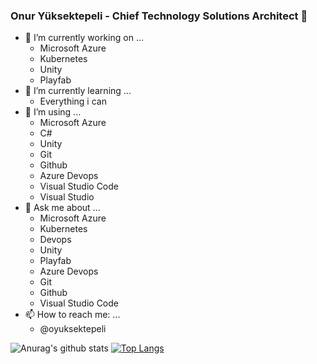 ### Onur Yüksektepeli - Chief Technology Solutions Architect 👋



- 🔭 I’m currently working on ...
    - Microsoft Azure
    - Kubernetes
    - Unity
    - Playfab
- 🌱 I’m currently learning ...
    - Everything i can
- 👯 I’m using ...
    - Microsoft Azure
    - C#
    - Unity
    - Git
    - Github
    - Azure Devops
    - Visual Studio Code
    - Visual Studio
- 💬 Ask me about ...
    - Microsoft Azure
    - Kubernetes
    - Devops
    - Unity
    - Playfab
    - Azure Devops
    - Git
    - Github
    - Visual Studio Code
- 📫 How to reach me: ...
    - @oyuksektepeli



![Anurag's github stats](https://github-readme-stats.vercel.app/api?username=oyuksektepeli&show_icons=true&theme=radical)
[![Top Langs](https://github-readme-stats.vercel.app/api/top-langs/?username=oyuksektepeli&layout=compact)](https://github.com/anuraghazra/github-readme-stats)


